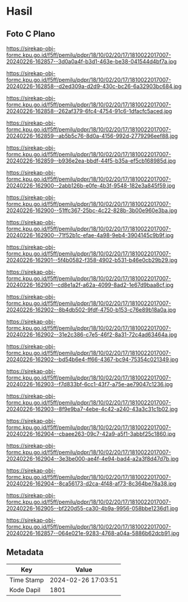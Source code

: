 # Hasil

## Foto C Plano

https://sirekap-obj-formc.kpu.go.id/f5ff/pemilu/pdpr/18/10/02/20/17/1810022017007-20240226-162857--3d0a0a4f-b3d1-463e-be38-041544d4bf7a.jpg

https://sirekap-obj-formc.kpu.go.id/f5ff/pemilu/pdpr/18/10/02/20/17/1810022017007-20240226-162858--d2ed309a-d2d9-430c-bc26-6a32903bc684.jpg

https://sirekap-obj-formc.kpu.go.id/f5ff/pemilu/pdpr/18/10/02/20/17/1810022017007-20240226-162858--262af379-6fc4-4754-91c6-1dfacfc5aced.jpg

https://sirekap-obj-formc.kpu.go.id/f5ff/pemilu/pdpr/18/10/02/20/17/1810022017007-20240226-162859--ab5b5c76-8d0a-4156-992d-2779296eef88.jpg

https://sirekap-obj-formc.kpu.go.id/f5ff/pemilu/pdpr/18/10/02/20/17/1810022017007-20240226-162859--b936e2ea-bbdf-44f5-b35a-ef5cb168985d.jpg

https://sirekap-obj-formc.kpu.go.id/f5ff/pemilu/pdpr/18/10/02/20/17/1810022017007-20240226-162900--2abb126b-e0fe-4b3f-9548-182e3a845f59.jpg

https://sirekap-obj-formc.kpu.go.id/f5ff/pemilu/pdpr/18/10/02/20/17/1810022017007-20240226-162900--51ffc367-25bc-4c22-828b-3b00e960e3ba.jpg

https://sirekap-obj-formc.kpu.go.id/f5ff/pemilu/pdpr/18/10/02/20/17/1810022017007-20240226-162900--71f52b1c-efae-4a98-9eb4-3904145c9b9f.jpg

https://sirekap-obj-formc.kpu.go.id/f5ff/pemilu/pdpr/18/10/02/20/17/1810022017007-20240226-162901--5f4b0582-f358-4902-b531-b46e0cb29b29.jpg

https://sirekap-obj-formc.kpu.go.id/f5ff/pemilu/pdpr/18/10/02/20/17/1810022017007-20240226-162901--cd8e1a2f-a62a-4099-8ad2-1e67d9baa8cf.jpg

https://sirekap-obj-formc.kpu.go.id/f5ff/pemilu/pdpr/18/10/02/20/17/1810022017007-20240226-162902--8b4db502-9fdf-4750-b153-c76e89b18a0a.jpg

https://sirekap-obj-formc.kpu.go.id/f5ff/pemilu/pdpr/18/10/02/20/17/1810022017007-20240226-162902--31e2c386-c7e5-46f2-8a31-72c4ad63464a.jpg

https://sirekap-obj-formc.kpu.go.id/f5ff/pemilu/pdpr/18/10/02/20/17/1810022017007-20240226-162902--bd54b6e4-ff66-4367-bc94-75354c021349.jpg

https://sirekap-obj-formc.kpu.go.id/f5ff/pemilu/pdpr/18/10/02/20/17/1810022017007-20240226-162903--f7d833bf-6cc1-43f7-a75e-ae79047c1236.jpg

https://sirekap-obj-formc.kpu.go.id/f5ff/pemilu/pdpr/18/10/02/20/17/1810022017007-20240226-162903--8f9e9ba7-4ebe-4c42-a240-43a3c31c1b02.jpg

https://sirekap-obj-formc.kpu.go.id/f5ff/pemilu/pdpr/18/10/02/20/17/1810022017007-20240226-162904--cbaee263-09c7-42a9-a5f1-3abbf25c1860.jpg

https://sirekap-obj-formc.kpu.go.id/f5ff/pemilu/pdpr/18/10/02/20/17/1810022017007-20240226-162904--3e3be000-ae4f-4e94-bad4-a2a3f8d47d7b.jpg

https://sirekap-obj-formc.kpu.go.id/f5ff/pemilu/pdpr/18/10/02/20/17/1810022017007-20240226-162904--8ca56173-d2ca-4f48-af73-8c364be78a38.jpg

https://sirekap-obj-formc.kpu.go.id/f5ff/pemilu/pdpr/18/10/02/20/17/1810022017007-20240226-162905--bf220d55-ca30-4b9a-9956-058bbe1236d1.jpg

https://sirekap-obj-formc.kpu.go.id/f5ff/pemilu/pdpr/18/10/02/20/17/1810022017007-20240226-162857--064e021e-9283-4768-a04a-5886b62dcb91.jpg


## Metadata

| Key        | Value               |
| ---------- | ------------------- |
| Time Stamp | 2024-02-26 17:03:51 |
| Kode Dapil | 1801                |



